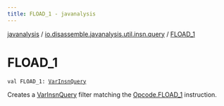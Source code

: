 ```yaml
---
title: FLOAD_1 - javanalysis
---
```


[javanalysis](../index.html) / [io.disassemble.javanalysis.util.insn.query](index.html) / [FLOAD_1](./-f-l-o-a-d_1.html)

# FLOAD_1

`val FLOAD_1: `[`VarInsnQuery`](-var-insn-query/index.html)

Creates a [VarInsnQuery](-var-insn-query/index.html) filter matching the [Opcode.FLOAD_1](#) instruction.

